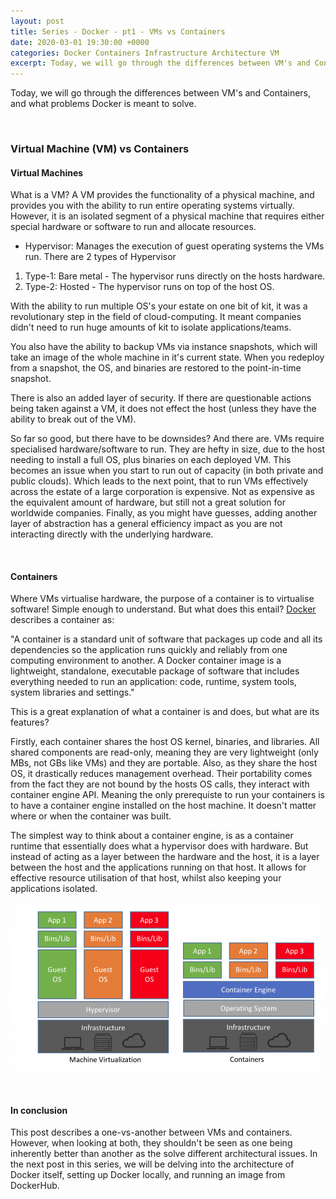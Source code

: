 ```yaml
---
layout: post
title: Series - Docker - pt1 - VMs vs Containers
date: 2020-03-01 19:30:00 +0000
categories: Docker Containers Infrastructure Architecture VM
excerpt: Today, we will go through the differences between VM's and Containers, and what problems Docker is meant to solve.
---
```


Today, we will go through the differences between VM's and Containers, and what problems Docker is meant to solve.

<br>

### Virtual Machine (VM) vs Containers

#### Virtual Machines
What is a VM? A VM provides the functionality of a physical machine, and provides you with the ability to run entire operating systems virtually. However, it is an isolated segment of a physical machine that requires either special hardware or software to run and allocate resources.

- Hypervisor: Manages the execution of guest operating systems the VMs run. There are 2 types of Hypervisor
1. Type-1: Bare metal - The hypervisor runs directly on the hosts hardware.
2. Type-2: Hosted - The hypervisor runs on top of the host OS.

With the ability to run multiple OS's your estate on one bit of kit, it was a revolutionary step in the field of cloud-computing. It meant companies didn't need to run huge amounts of kit to isolate applications/teams. 

You also have the ability to backup VMs via instance snapshots, which will take an image of the whole machine in it's current state. When you redeploy from a snapshot, the OS, and binaries are restored to the point-in-time snapshot.

There is also an added layer of security. If there are questionable actions being taken against a VM, it does not effect the host (unless they have the ability to break out of the VM).

So far so good, but there have to be downsides? And there are. VMs require specialised hardware/software to run. They are hefty in size, due to the host needing to install a full OS, plus binaries on each deployed VM. This becomes an issue when you start to run out of capacity (in both private and public clouds). Which leads to the next point, that to run VMs effectively across the estate of a large corporation is expensive. Not as expensive as the equivalent amount of hardware, but still not a great solution for worldwide companies. Finally, as you might have guesses, adding another layer of abstraction has a general efficiency impact as you are not interacting directly with the underlying hardware.

<br>

#### Containers
Where VMs virtualise hardware, the purpose of a container is to virtualise software! Simple enough to understand. But what does this entail? [Docker](https://www.docker.com/resources/what-container) describes a container as:

"A container is a standard unit of software that packages up code and all its dependencies so the application runs quickly and reliably from one computing environment to another. A Docker container image is a lightweight, standalone, executable package of software that includes everything needed to run an application: code, runtime, system tools, system libraries and settings."

This is a great explanation of what a container is and does, but what are its features?

Firstly, each container shares the host OS kernel, binaries, and libraries. All shared components are read-only, meaning they are very lightweight (only MBs, not GBs like VMs) and they are portable. Also, as they share the host OS, it drastically reduces management overhead. Their portability comes from the fact they are not bound by the hosts OS calls, they interact with container engine API. Meaning the only prerequiste to run your containers is to have a container engine installed on the host machine. It doesn't matter where or when the container was built.

The simplest way to think about a container engine, is as a container runtime that essentially does what a hypervisor does with hardware. But instead of acting as a layer between the hardware and the host, it is a layer between the host and the applications running on that host. It allows for effective resource utilisation of that host, whilst also keeping your applications isolated.


![VM and container architecture](/assets/blog_images/vms_containers-2020-03-01.png)

<br>

#### In conclusion
This post describes a one-vs-another between VMs and containers. However, when looking at both, they shouldn't be seen as one being inherently better than another as the solve different architectural issues. In the next post in this series, we will be delving into the architecture of Docker itself, setting up Docker locally, and running an image from DockerHub.
